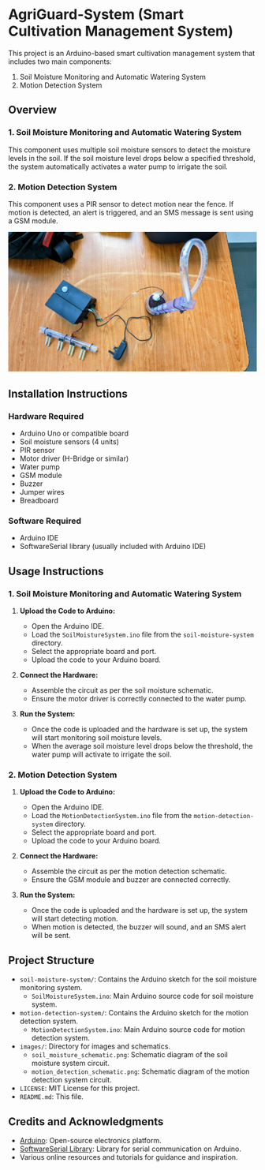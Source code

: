# AgriGuard-System (Smart Cultivation Management System)

This project is an Arduino-based smart cultivation management system that includes two main components:
1. Soil Moisture Monitoring and Automatic Watering System
2. Motion Detection System

## Overview

### 1. Soil Moisture Monitoring and Automatic Watering System
This component uses multiple soil moisture sensors to detect the moisture levels in the soil. If the soil moisture level drops below a specified threshold, the system automatically activates a water pump to irrigate the soil.

### 2. Motion Detection System
This component uses a PIR sensor to detect motion near the fence. If motion is detected, an alert is triggered, and an SMS message is sent using a GSM module.

![Complete System Diagram](images/Complete%20System.jpg)


## Installation Instructions

### Hardware Required
- Arduino Uno or compatible board
- Soil moisture sensors (4 units)
- PIR sensor
- Motor driver (H-Bridge or similar)
- Water pump
- GSM module
- Buzzer
- Jumper wires
- Breadboard

### Software Required
- Arduino IDE
- SoftwareSerial library (usually included with Arduino IDE)

## Usage Instructions

### 1. Soil Moisture Monitoring and Automatic Watering System

1. **Upload the Code to Arduino:**
   - Open the Arduino IDE.
   - Load the `SoilMoistureSystem.ino` file from the `soil-moisture-system` directory.
   - Select the appropriate board and port.
   - Upload the code to your Arduino board.

2. **Connect the Hardware:**
   - Assemble the circuit as per the soil moisture schematic.
   - Ensure the motor driver is correctly connected to the water pump.

3. **Run the System:**
   - Once the code is uploaded and the hardware is set up, the system will start monitoring soil moisture levels.
   - When the average soil moisture level drops below the threshold, the water pump will activate to irrigate the soil.

### 2. Motion Detection System

1. **Upload the Code to Arduino:**
   - Open the Arduino IDE.
   - Load the `MotionDetectionSystem.ino` file from the `motion-detection-system` directory.
   - Select the appropriate board and port.
   - Upload the code to your Arduino board.

2. **Connect the Hardware:**
   - Assemble the circuit as per the motion detection schematic.
   - Ensure the GSM module and buzzer are connected correctly.

3. **Run the System:**
   - Once the code is uploaded and the hardware is set up, the system will start detecting motion.
   - When motion is detected, the buzzer will sound, and an SMS alert will be sent.

## Project Structure

- `soil-moisture-system/`: Contains the Arduino sketch for the soil moisture monitoring system.
  - `SoilMoistureSystem.ino`: Main Arduino source code for soil moisture system.
- `motion-detection-system/`: Contains the Arduino sketch for the motion detection system.
  - `MotionDetectionSystem.ino`: Main Arduino source code for motion detection system.
- `images/`: Directory for images and schematics.
  - `soil_moisture_schematic.png`: Schematic diagram of the soil moisture system circuit.
  - `motion_detection_schematic.png`: Schematic diagram of the motion detection system circuit.
- `LICENSE`: MIT License for this project.
- `README.md`: This file.

## Credits and Acknowledgments

- [Arduino](https://www.arduino.cc/): Open-source electronics platform.
- [SoftwareSerial Library](https://www.arduino.cc/en/Reference/SoftwareSerial): Library for serial communication on Arduino.
- Various online resources and tutorials for guidance and inspiration.
